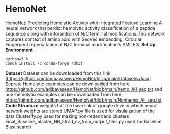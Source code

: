 # HemoNet
HemoNet: Predicting Hemolytic Activity with Integrated Feature Learning
A neural network that perdict hemolytic activity classification of a peptide sequence along with inforamtion of N/C terminal modifications.This network captures context of amino acid with SeqVec embedding, Circular Fingerprint repersatation of N/C terminal modification's SMILES.
**Set Up Environment**
```
python=3.6
conda install -c conda-forge rdkit
```
**Dataset**
Dataset can be downloaded from this link [https://github.com/adibayaseen/HemoNet/blob/main/Datasets.docx]
Seprate Hemolytic examples can be downloaded from here https://github.com/adibayaseen/HemoNet/blob/main/hemo_All_seq.txt
and non-hemolytic examples can be downloaded from here https://github.com/adibayaseen/HemoNet/blob/main/Nonhemo_All_seq.txt
**Code Structure**
weights.hdf file have link of google drive in which neural network weights are stored
UMAP.py file is used for visulaization of the data
Clusterify.py used for making non-redendend clusters
Final_Baseline_blaster_NN_5fold_cv_from_output_files.py used for Baseline Blast search


